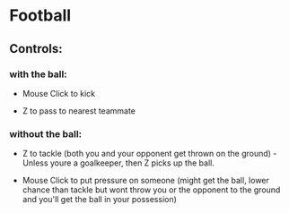 # Football
## Controls:
### with the ball:

- Mouse Click to kick

- Z to pass to nearest teammate

        
### without the ball:

- Z to tackle (both you and your opponent get thrown on the ground) - Unless youre a goalkeeper, then Z picks up the ball.

- Mouse Click to put pressure on someone (might get the ball, lower chance than tackle but wont throw you or the opponent to the ground and you'll get the ball in your possession)
